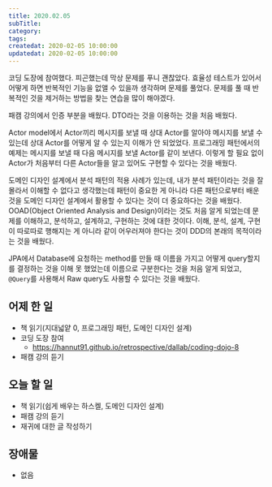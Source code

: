 ```yaml
---
title: 2020.02.05
subTitle:
category:
tags:
createdat: 2020-02-05 10:00:00
updatedat: 2020-02-05 10:00:00
---
```


코딩 도장에 참여했다. 피곤했는데 막상 문제를 푸니 괜찮았다. 효율성 테스트가 있어서 어떻게 하면 반복적인 기능을 없앨 수 있을까 생각하며 문제를 풀었다. 문제를 풀 때 반복적인 것을 제거하는 방법을 찾는 연습을 많이 해야겠다.  

패캠 강의에서 인증 부분을 배웠다. DTO라는 것을 이용하는 것을 처음 배웠다.  

Actor model에서 Actor끼리 메시지를 보낼 때 상대 Actor를 알아야 메시지를 보낼 수 있는데 상대 Actor를 어떻게 알 수 있는지 이해가 안 되었었다. 프로그래밍 패턴에서의 예제는 메시지를 보낼 때 다음 메시지를 보낼 Actor를 같이 보낸다. 이렇게 할 필요 없이 Actor가 처음부터 다른 Actor들을 알고 있어도 구현할 수 있다는 것을 배웠다.  

도메인 디자인 설계에서 분석 패턴의 적용 사례가 있는데, 내가 분석 패턴이라는 것을 잘 몰라서 이해할 수 없다고 생각했는데 패턴이 중요한 게 아니라 다른 패턴으로부터 배운 것을 도메인 디자인 설계에서 활용할 수 있다는 것이 더 중요하다는 것을 배웠다. OOAD(Object Oriented Analysis and Design)이라는 것도 처음 알게 되었는데 문제를 이해하고, 분석하고, 설계하고, 구현하는 것에 대한 것이다. 이해, 분석, 설계, 구현이 따로따로 행해지는 게 아니라 같이 어우러져야 한다는 것이 DDD의 본래의 목적이라는 것을 배웠다.  

JPA에서 Database에 요청하는 method를 만들 때 이름을 가지고 어떻게 query할지를 결정하는 것을 이해 못 했었는데 이름으로 구분한다는 것을 처음 알게 되었고, `@Query`를 사용해서 Raw query도 사용할 수 있다는 것을 배웠다.

## 어제 한 일

* 책 읽기(지대넓얕 0, 프로그래밍 패턴, 도메인 디자인 설계)
* 코딩 도장 참여
  * <https://hannut91.github.io/retrospective/dallab/coding-dojo-8>
* 패캠 강의 듣기

## 오늘 할 일

* 책 읽기(쉽게 배우는 하스켈, 도메인 디자인 설계)
* 패캠 강의 듣기
* 재귀에 대한 글 작성하기

## 장애물

* 없음
